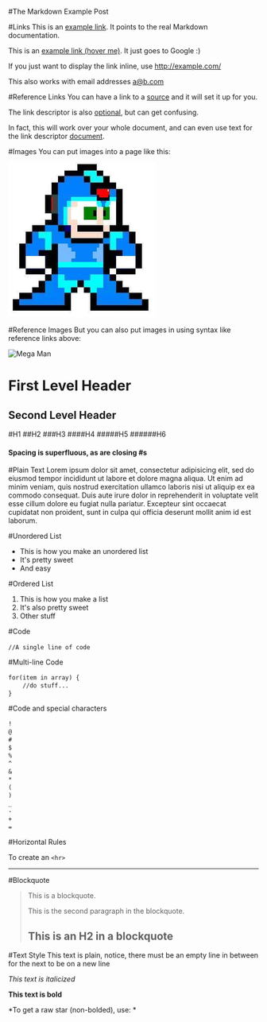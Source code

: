 #The Markdown Example Post


#Links
This is an [example link](http://http://daringfireball.net/projects/markdown/basics). It points to the real Markdown documentation.

This is an [example link (hover me)](http://example.com/ "With a hover Title"). It just goes to Google :)

If you just want to display the link inline, use <http://example.com/>

This also works with email addresses <a@b.com>


#Reference Links
You can have a link to a [source][1] and it will set it up for you.

The link descriptor is also [optional][], but can get confusing.

In fact, this will work over your whole document, and can even use text for the link descriptor [document][link3].

[1]: http://google.com/			"Google 1"
[optional]: http://google.com/	"Google 2"
[link3]: http://google.com/		"Google 3"


#Images
You can put images into a page like this:

![Mega Man](/assets/2014-08-01/megaman.jpg "Mega Man")

#Reference Images
But you can also put images in using syntax like reference links above:

![Mega Man][img1]

[img1]: /assets/img/megaman.jpg "Mega Man"


First Level Header
==================


Second Level Header
-------------------

#H1
##H2
###H3
####H4
#####H5
######H6

####             Spacing is superfluous, as are closing \#s #


#Plain Text
Lorem ipsum dolor sit amet, consectetur adipisicing elit, sed do eiusmod tempor incididunt ut labore et dolore magna aliqua. Ut enim ad minim veniam, quis nostrud exercitation ullamco laboris nisi ut aliquip ex ea commodo consequat. Duis aute irure dolor in reprehenderit in voluptate velit esse cillum dolore eu fugiat nulla pariatur. Excepteur sint occaecat cupidatat non proident, sunt in culpa qui officia deserunt mollit anim id est laborum.


#Unordered List
- This is how you make an unordered list
- It's pretty sweet
- And easy


#Ordered List
1. This is how you make a list
2. It's also pretty sweet
3. Other stuff


#Code

`//A single line of code`

#Multi-line Code
```
for(item in array) {
	//do stuff...
}
```

#Code and special characters
```
!
@
#
$
%
^
&
*
(
)
_
-
+
=
```

#Horizontal Rules

To create an `<hr>`

---


#Blockquote
> This is a blockquote.
> 
> This is the second paragraph in the blockquote.
>
> ## This is an H2 in a blockquote


#Text Style
This text is plain, notice, there must be an empty line in between for the next to be on a new line

*This text is italicized*

**This text is bold**

\*To get a raw star (non-bolded), use: \*
